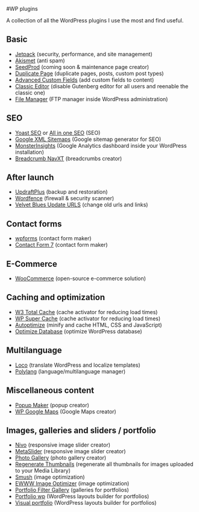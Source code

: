 #WP plugins

A collection of all the WordPress plugins I use the most and find useful.

## Basic
- [Jetpack](https://wordpress.org/plugins/jetpack/) (security, performance, and site management)
- [Akismet](https://wordpress.org/plugins/akismet/) (anti spam)
- [SeedProd](https://wordpress.org/plugins/coming-soon/) (coming soon & maintenance page creator)
- [Duplicate Page](https://wordpress.org/plugins/duplicate-page/) (duplicate pages, posts, custom post types)
- [Advanced Custom Fields](https://wordpress.org/plugins/advanced-custom-fields/) (add custom fields to content)
- [Classic Editor](https://wordpress.org/plugins/classic-editor/) (disable Gutenberg editor for all users and reenable the classic one)
- [File Manager](https://wordpress.org/plugins/wp-file-manager/) (FTP manager inside WordPress administration)

## SEO
- [Yoast SEO](https://wordpress.org/plugins/wordpress-seo/) or [All in one SEO](https://wordpress.org/plugins/all-in-one-seo-pack/) (SEO)
- [Google XML Sitemaps](https://wordpress.org/plugins/google-sitemap-generator/) (Google sitemap generator for SEO)
- [MonsterInsights](https://wordpress.org/plugins/google-analytics-for-wordpress/) (Google Analytics dashboard inside your WordPress installation)
- [Breadcrumb NavXT](https://wordpress.org/plugins/breadcrumb-navxt/) (breadcrumbs creator)

## After launch
- [UpdraftPlus](https://wordpress.org/plugins/updraftplus/) (backup and restoration)
- [Wordfence](https://wordpress.org/plugins/wordfence/) (firewall & security scanner)
- [Velvet Blues Update URLS](https://wordpress.org/plugins/velvet-blues-update-urls/) (change old urls and links)

## Contact forms
- [wpforms](https://wordpress.org/plugins/wpforms-lite/) (contact form maker)
- [Contact Form 7](https://wordpress.org/plugins/contact-form-7/) (contact form maker)

## E-Commerce
- [WooCommerce](https://wordpress.org/plugins/woocommerce/) (open-source e-commerce solution)

## Caching and optimization
- [W3 Total Cache](https://wordpress.org/plugins/w3-total-cache/) (cache activator for reducing load times)
- [WP Super Cache](https://wordpress.org/plugins/wp-super-cache/) (cache activator for reducing load times)
- [Autoptimize](https://wordpress.org/plugins/autoptimize/) (minify and cache HTML, CSS and JavaScript)
- [Optimize Database](https://wordpress.org/plugins/rvg-optimize-database/) (optimize WordPress database)

## Multilanguage
- [Loco](https://wordpress.org/plugins/loco-translate/) (translate WordPress and localize templates)
- [Polylang](https://wordpress.org/plugins/polylang/) (language/multilanguage manager)

## Miscellaneous content
- [Popup Maker](https://wordpress.org/plugins/popup-maker/) (popup creator)
- [WP Google Maps](https://wordpress.org/plugins/wp-google-maps/) (Google Maps creator)

## Images, galleries and sliders / portfolio
- [Nivo](https://wordpress.org/plugins/nivo-slider-lite/) (responsive image slider creator)
- [MetaSlider](https://wordpress.org/plugins/ml-slider/) (responsive image slider creator)
- [Photo Gallery](https://wordpress.org/plugins/photo-gallery/) (photo gallery creator)
- [Regenerate Thumbnails](https://wordpress.org/plugins/regenerate-thumbnails/) (regenerate all thumbnails for images uploaded to your Media Library)
- [Smush](https://wordpress.org/plugins/wp-smushit/) (image optimization)
- [EWWW Image Optimizer](https://wordpress.org/plugins/ewww-image-optimizer/) (image optimization)
- [Portfolio Filter Gallery](https://wordpress.org/plugins/portfolio-filter-gallery/) (galleries for portfolios)
- [Portfolio wp](https://wordpress.org/plugins/portfolio-wp/) (WordPress layouts builder for portfolios)
- [Visual portfolio](https://wordpress.org/plugins/visual-portfolio/) (WordPress layouts builder for portfolios)
